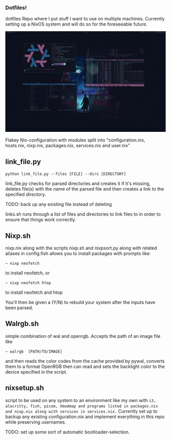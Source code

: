 ### Dotfiles!

dotfiles Repo where I put stuff I want to use on multiple machines.
Currently setting up a NixOS system and will do so for the foreseeable future.

![Screenshot](https://github.com/borttappat/dotfiles/blob/main/2023-07-23_18-08.png)

Flakey Nix-configuration with modules split into "configuration.nix, hosts.nix, nixp.nix, packages.nix, services.nix and user.nix"

## link_file.py
```
python link_file.py --files [FILE] --dirs [DIRECTORY]
```

link_file.py checks for parsed directories and creates it if it's missing, deletes file(s) with the name of the parsed file and then creates a link to the specified directory. 

TODO: back up any existing file instead of deleting

links.sh runs through a list of files and directories to link files to in order to ensure that things work correctly.


## Nixp.sh
nixp.nix along with the scripts nixp.sh and nixpsort.py along with related aliases in config.fish allows you to install packages with prompts like:
```
~ nixp neofetch
```
to install neofetch, or
```
~ nixp neofetch htop
```
to install neofetch and htop

You'll then be given a (Y/N) to rebuild your system after the inputs have been parsed.


## Walrgb.sh
simple combination of wal and openrgb. Accepts the path of an image file like 
```
~ walrgb  [PATH/TO/IMAGE] 
```
and then reads the color codes from the cache provided by pywal, converts them to a format OpenRGB then can read and sets the backlight color to the device specified in the script.

## nixsetup.sh
script to be used on any system to an environment like my own with 
``
i3, alacritty, fish, picom, Xmodmap and programs listed in packages.nix and nixp.nix along with services in services.nix.
``
Currently set up to backup any existing configuration.nix and implement everything in this repo while preserving usernames.

TODO: set up some sort of automatic bootloader-selection.
